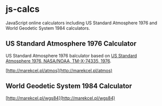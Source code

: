 # js-calcs
JavaScript online calculators including US Standard Atmosphere 1976 and World Geodetic System 1984 calculators.

## US Standard Atmosphere 1976 Calculator

US Standard Atmosphere 1976 balculator based on [US Standard Atmosphere 1976, NASA/NOAA, TM-X-74335, 1976](https://apps.dtic.mil/dtic/tr/fulltext/u2/a035728.pdf).

[http://marekcel.pl/atmos](http://marekcel.pl/atmos)

## World Geodetic System 1984 Calculator    

[http://marekcel.pl/wgs84](http://marekcel.pl/wgs84)
